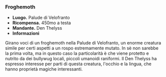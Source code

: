 ### **Froghemoth**
* **Luogo.**  Palude di Velofranto  
* **Ricompensa.** 450mo a testa  
* **Mandante.** Den Thelyss  
* **Informazioni**
<div class="dialogue">
    <div class="icon kynthea"></div>
    <p>Girano voci di un froghemoth nella Palude di Velofranto, un enorme creatura simile per certi aspetti a un rospo estremamente mutato. In sè non sarebbe la prima volta, ma in questo caso la particolarità è che viene protetto e nutrito da dei bullywug locali, piccoli umanoidi raniformi. Il Den Thelyss ha espresso interesse per parti di questa creatura, l'occhio e la lingua, che hanno proprietà magiche interessanti.</p>
</div>

